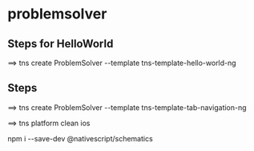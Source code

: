 # problemsolver

## Steps for HelloWorld

==> tns create ProblemSolver --template tns-template-hello-world-ng


## Steps


==> tns create ProblemSolver --template tns-template-tab-navigation-ng


==> tns platform clean ios


npm i --save-dev @nativescript/schematics